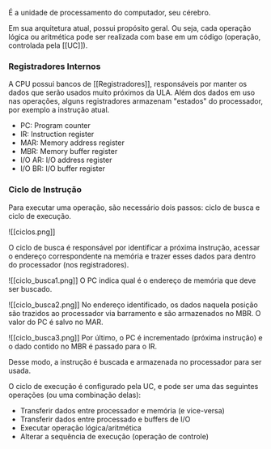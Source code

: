 É a unidade de processamento do computador, seu cérebro.

Em sua arquitetura atual, possui propósito geral. Ou seja, cada operação lógica ou aritmética pode ser realizada com base em um código (operação, controlada pela [[UC]]).

### Registradores Internos
A CPU possui bancos de [[Registradores]], responsáveis por manter os dados que serão usados muito próximos da ULA.
Além dos dados em uso nas operações, alguns registradores armazenam "estados" do processador, por exemplo a instrução atual.

- PC: Program counter
- IR: Instruction register
- MAR: Memory address register
- MBR: Memory buffer register
- I/O AR: I/O address register
- I/O BR: I/O buffer register

### Ciclo de Instrução
Para executar uma operação, são necessário dois passos: ciclo de busca e ciclo de execução.

![[ciclos.png]]

O ciclo de busca é responsável por identificar a próxima instrução, acessar o endereço correspondente na memória e trazer esses dados para dentro do processador (nos registradores).

![[ciclo_busca1.png]]
O PC indica qual é o endereço de memória que deve ser buscado.

![[ciclo_busca2.png]]
No endereço identificado, os dados naquela posição são trazidos ao processador via barramento e são armazenados no MBR. O valor do PC é salvo no MAR.

![[ciclo_busca3.png]]
Por último, o PC é incrementado (próxima instrução) e o dado contido no MBR é passado para o IR. 

Desse modo, a instrução é buscada e armazenada no processador para ser usada.

O ciclo de execução é configurado pela UC, e pode ser uma das seguintes operações (ou uma combinação delas):
- Transferir dados entre processador e memória (e vice-versa)
- Transferir dados entre processado e buffers de I/O
- Executar operação lógica/aritmética
- Alterar a sequência de execução (operação de controle)
